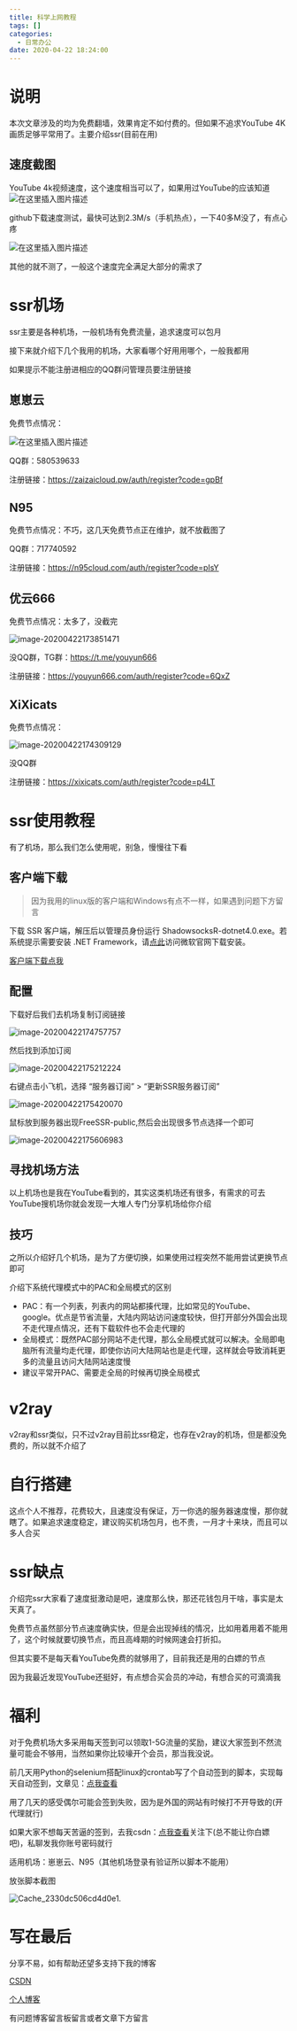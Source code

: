 ```yaml
---
title: 科学上网教程
tags: []
categories:
  - 日常办公
date: 2020-04-22 18:24:00
---
```

# 说明

本次文章涉及的均为免费翻墙，效果肯定不如付费的。但如果不追求YouTube 4K画质足够平常用了。主要介绍ssr(目前在用)

## 速度截图

YouTube 4k视频速度，这个速度相当可以了，如果用过YouTube的应该知道
![在这里插入图片描述](https://img-blog.csdnimg.cn/20200422172222546.png?x-oss-process=image/watermark,type_ZmFuZ3poZW5naGVpdGk,shadow_10,text_aHR0cHM6Ly9ibG9nLmNzZG4ubmV0L3pzczE5Mg==,size_16,color_FFFFFF,t_70)

github下载速度测试，最快可达到2.3M/s（手机热点），一下40多M没了，有点心疼

![在这里插入图片描述](https://img-blog.csdnimg.cn/2020042217273073.png)

其他的就不测了，一般这个速度完全满足大部分的需求了

# ssr机场

ssr主要是各种机场，一般机场有免费流量，追求速度可以包月

接下来就介绍下几个我用的机场，大家看哪个好用用哪个，一般我都用

如果提示不能注册进相应的QQ群问管理员要注册链接

## 崽崽云

免费节点情况：

![在这里插入图片描述](https://img-blog.csdnimg.cn/20200422173510903.png?x-oss-process=image/watermark,type_ZmFuZ3poZW5naGVpdGk,shadow_10,text_aHR0cHM6Ly9ibG9nLmNzZG4ubmV0L3pzczE5Mg==,size_16,color_FFFFFF,t_70)

QQ群：580539633

注册链接：https://zaizaicloud.pw/auth/register?code=gpBf

## N95

免费节点情况：不巧，这几天免费节点正在维护，就不放截图了

QQ群：717740592

注册链接：https://n95cloud.com/auth/register?code=pIsY

## 优云666

免费节点情况：太多了，没截完

![image-20200422173851471](https://cdn.jsdelivr.net/gh/zss192/Typora-notes@latest/images/image-20200422173851471.png)

没QQ群，TG群：https://t.me/youyun666

注册链接：https://youyun666.com/auth/register?code=6QxZ

## XiXicats

免费节点情况：

![image-20200422174309129](https://cdn.jsdelivr.net/gh/zss192/Typora-notes@latest/images/image-20200422174309129.png)

没QQ群

注册链接：https://xixicats.com/auth/register?code=p4LT

# ssr使用教程

有了机场，那么我们怎么使用呢，别急，慢慢往下看

## 客户端下载

> 因为我用的linux版的客户端和Windows有点不一样，如果遇到问题下方留言

下载 SSR 客户端，解压后以管理员身份运行 ShadowsocksR-dotnet4.0.exe。若系统提示需要安装 .NET Framework，请[点此](https://www.microsoft.com/net/download/dotnet-framework-runtime)访问微软官网下载安装。

[ 客户端下载点我](https://zaizaicloud.pw/client-download/ssr.7z)

## 配置

下载好后我们去机场复制订阅链接

![image-20200422174757757](https://cdn.jsdelivr.net/gh/zss192/Typora-notes@latest/images/image-20200422174757757.png)

然后找到添加订阅

![image-20200422175212224](https://zaizaicloud.pw/theme/malio/img/tutorial/windows-ssr-2.jpg)

右键点击小飞机，选择 “服务器订阅” > “更新SSR服务器订阅”

![image-20200422175420070](https://zaizaicloud.pw/theme/malio/img/tutorial/windows-ssr-3.jpg)

鼠标放到服务器出现FreeSSR-public,然后会出现很多节点选择一个即可

![image-20200422175606983](https://cdn.jsdelivr.net/gh/zss192/Typora-notes@latest/images/image-20200422175606983.png)

## 寻找机场方法

以上机场也是我在YouTube看到的，其实这类机场还有很多，有需求的可去YouTube搜机场你就会发现一大堆人专门分享机场给你介绍

## 技巧

之所以介绍好几个机场，是为了方便切换，如果使用过程突然不能用尝试更换节点即可

介绍下系统代理模式中的PAC和全局模式的区别

- PAC：有一个列表，列表内的网站都揍代理，比如常见的YouTube、google。优点是节省流量，大陆内网站访问速度较快，但打开部分外国会出现不走代理点情况，还有下载软件也不会走代理的
- 全局模式：既然PAC部分网站不走代理，那么全局模式就可以解决。全局即电脑所有流量均走代理，即使你访问大陆网站也是走代理，这样就会导致消耗更多的流量且访问大陆网站速度慢
- 建议平常开PAC、需要走全局的时候再切换全局模式

# v2ray

v2ray和ssr类似，只不过v2ray目前比ssr稳定，也存在v2ray的机场，但是都没免费的，所以就不介绍了

# 自行搭建

这点个人不推荐，花费较大，且速度没有保证，万一你选的服务器速度慢，那你就瞎了。如果追求速度稳定，建议购买机场包月，也不贵，一月才十来块，而且可以多人合买

# ssr缺点

介绍完ssr大家看了速度挺激动是吧，速度那么快，那还花钱包月干啥，事实是太天真了。

免费节点虽然部分节点速度确实快，但是会出现掉线的情况，比如用着用着不能用了，这个时候就要切换节点，而且高峰期的时候网速会打折扣。

但其实要不是每天看YouTube免费的就够用了，目前我还是用的白嫖的节点

因为我最近发现YouTube还挺好，有点想合买会员的冲动，有想合买的可滴滴我

# 福利

对于免费机场大多采用每天签到可以领取1-5G流量的奖励，建议大家签到不然流量可能会不够用，当然如果你比较壕开个会员，那当我没说。

前几天用Python的selenium搭配linux的crontab写了个自动签到的脚本，实现每天自动签到，文章见：[点我查看](https://blog.csdn.net/zss192/article/details/105574863)

用了几天的感受偶尔可能会签到失败，因为是外国的网站有时候打不开导致的(开代理就行)

如果大家不想每天苦逼的签到，去我csdn：[点我查看](https://blog.csdn.net/zss192)关注下(总不能让你白嫖吧)，私聊发我你账号密码就行

适用机场：崽崽云、N95（其他机场登录有验证所以脚本不能用）



放张脚本截图

![Cache_2330dc506cd4d0e1.](https://cdn.jsdelivr.net/gh/zss192/Typora-notes@latest/images/1.jpg)

# 写在最后

分享不易，如有帮助还望多支持下我的博客

[CSDN](https://blog.csdn.net/zss192)

[个人博客](http://39.107.45.243/)

有问题博客留言板留言或者文章下方留言